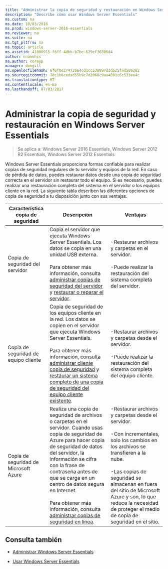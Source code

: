 ```yaml
---
title: "Administrar la copia de seguridad y restauración en Windows Server Essentials"
description: "Describe cómo usar Windows Server Essentials"
ms.custom: na
ms.date: 10/03/2016
ms.prod: windows-server-2016-essentials
ms.reviewer: na
ms.suite: na
ms.tgt_pltfrm: na
ms.topic: article
ms.assetid: 41000915-f6ff-4dbb-b7be-629ef36386d4
author: nnamuhcs
ms.author: coreyp
manager: dongill
ms.openlocfilehash: 6f6f0d27472664cd1cc538897d3d525fad506282
ms.sourcegitcommit: 70c1b6cedad55b9c7d2068c9aa4891c6c533ee4c
ms.translationtype: MT
ms.contentlocale: es-ES
ms.lasthandoff: 07/03/2017
---
```

# <a name="manage-backup-and-restore-in-windows-server-essentials"></a>Administrar la copia de seguridad y restauración en Windows Server Essentials

>Se aplica a: Windows Server 2016 Essentials, Windows Server 2012 R2 Essentials, Windows Server 2012 Essentials
 
 Windows Server Essentials proporciona formas confiable para realizar copias de seguridad regulares de tu servidor y equipos de la red. En caso de pérdida de datos, puedes restaurar datos desde una copia de seguridad correcta en el servidor sin restaurar todo el equipo. Si es necesario, puedes realizar una restauración completa del sistema en el servidor o los equipos cliente en la red. La siguiente tabla describen las diferentes opciones de copia de seguridad a tu disposición junto con sus ventajas.  
  
|Característica copia de seguridad|Descripción|Ventajas|  
|--------------------|-----------------|----------------|  
|Copia de seguridad del servidor|Copia el servidor que ejecuta Windows Server Essentials. Los datos se copia en una unidad USB externa.<br /><br /> Para obtener más información, consulta [administrar copias de seguridad del servidor](Manage-Server-Backup-in-Windows-Server-Essentials.md) y [restaurar o reparar el servidor](Restore-or-repair-your-server-running-Windows-Server-Essentials.md).|-Restaurar archivos y carpetas en el servidor.<br /><br /> -Puede realizar la restauración del sistema completa del servidor.|  
|Copia de seguridad de equipo cliente|Copia de seguridad de los equipos cliente en la red. Los datos se copien en el servidor que ejecuta Windows Server Essentials.<br /><br /> Para obtener más información, consulta [administrar cliente copia de seguridad](Manage-Client-Computer-Backup-in-Windows-Server-Essentials.md) y [restaurar un sistema completo de una copia de seguridad del equipo cliente existente](Restore-a-full-system-from-an-existing-client-computer-backup.md).|-Restaurar archivos y carpetas desde el servidor.<br /><br /> -Puede realizar la restauración del sistema completa del equipo cliente.|  
| Copia de seguridad de Microsoft Azure|Realiza una copia de seguridad de archivos o carpetas en el servidor. Cuando usas copia de seguridad de Azure para hacer copia de seguridad de datos del servidor, la información se cifra con la frase de contraseña antes de que se carga en un centro de datos segura en Internet.<br /><br /> Para obtener más información, consulta [administrar copias de seguridad en línea](Manage-Online-Backup-in-Windows-Server-Essentials.md).|-Restaurar archivos y carpetas desde el servidor.<br /><br /> -Con incrementales, solo los cambios en los archivos se transfieren a la nube.<br /><br /> -Las copias de seguridad se almacenan en fuera del sitio de Microsoft Azure y son, lo que reduce la necesidad de proteger el medio de copia de seguridad en el sitio.|  
  
## <a name="see-also"></a>Consulta también  
  
-   [Administrar Windows Server Essentials](Manage-Windows-Server-Essentials.md)  
  
-   [Usar Windows Server Essentials](../use/Use-Windows-Server-Essentials.md)
